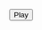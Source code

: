 <!DOCTYPE html>
<html lang="en-us">
  <head>
    <meta charset="utf-8">
    <meta http-equiv="Content-Type" content="text/html; charset=utf-8">
    <title>Unity WebGL Player | ΦΚΤ Pong</title>
    <link rel="shortcut icon" href="TemplateData/favicon.ico">
    <link rel="stylesheet" href="TemplateData/style.css">
    <script src="TemplateData/UnityProgress.js"></script>
    <script src="Build/UnityLoader.js"></script>
    <script>
		var unityInstance = UnityLoader.instantiate("unityContainer", "Build/Site.json", {onProgress: UnityProgress}); 
    </script>
  </head>
  <body>
    <div class="webgl-content">
      <div id="unityContainer" style="width: 0px; height: 0px"></div>
    </div>
	<button onclick="unityInstance.SetFullscreen(1)">Play</button>
  </body>
</html>
